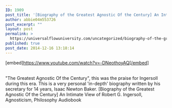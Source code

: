 ```yaml
---
ID: 1909
post_title: '[Biography of the Greatest Agnostic Of the Century] An Intimate View of Robert G. Ingersoll'
author: abbie04m553726
post_excerpt: ""
layout: post
permalink: >
  https://universalflowuniversity.com/uncategorized/biography-of-the-greatest-agnostic-of-the-century-an-intimate-view-of-robert-g-ingersoll/
published: true
post_date: 2014-12-16 13:18:14
---
```

[embed]https://www.youtube.com/watch?v=-DNeothoyAQ[/embed]</br></br>
<p>"The Greatest Agnostic Of the Century", this was the praise for Ingersoll during this era.
This is a very personal 'in-depth' biography written by his secretary for 14 years, Isaac Newton Baker. 
[Biography of the Greatest Agnostic Of the Century] An Intimate View of Robert G. Ingersoll, Agnosticism, Philosophy Audiobook</p>